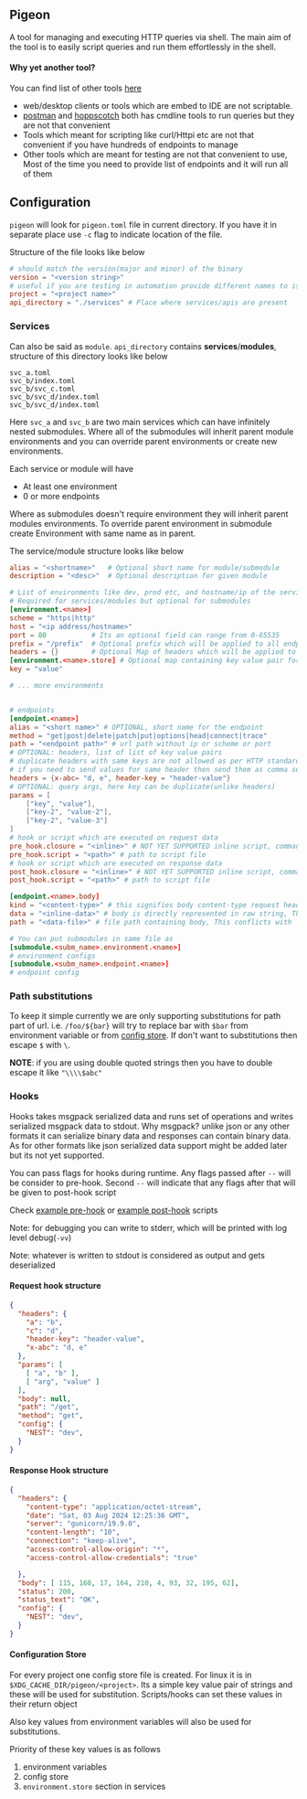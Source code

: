 ## Pigeon

A tool for managing and executing HTTP queries via shell. The main aim of the tool is to easily script queries and run them effortlessly in the shell.

#### Why yet another tool?

You can find list of other tools [here]()
- web/desktop clients  or tools which are embed to IDE are not scriptable.
- [postman](https://www.postman.com/) and [hoppscotch](https://hoppscotch.io/) both has cmdline tools to run queries but they are not that convenient
- Tools which meant for scripting like curl/Httpi etc are not that convenient if you have hundreds of endpoints to manage
- Other tools which are meant for testing are not that convenient to use, Most of the time you need to provide list of endpoints and it will run all of them

## Configuration

`pigeon` will look for `pigeon.toml` file in current directory. If you have it in separate place use `-c` flag to indicate location of the file.

Structure of the file looks like below
```toml
# should match the version(major and minor) of the binary
version = "<version string>"
# useful if you are testing in automation provide different names to isolate configs
project = "<project name>"
api_directory = "./services" # Place where services/apis are present
```

### Services

Can also be said as `module`.
`api_directory` contains **services**/**modules**, structure of this directory looks like below
```
svc_a.toml
svc_b/index.toml
svc_b/svc_c.toml
svc_b/svc_d/index.toml
svc_b/svc_d/index.toml
```
Here `svc_a` and `svc_b` are two main services which can have infinitely nested submodules.
Where all of the submodules will inherit parent module environments and you can override
parent environments or create new environments.

Each service or module will have

- At least one environment
- 0 or more endpoints

Where as submodules doesn't require environment they will inherit parent modules environments.
To override parent environment in submodule create Environment with same name as in parent.

The service/module structure looks like below
```toml
alias = "<shortname>"   # Optional short name for module/submodule
description = "<desc>"  # Optional description for given module

# List of environments like dev, prod etc, and hostname/ip of the service
# Required for services/modules but optional for submodules
[environment.<name>]
scheme = "https|http"
host = "<ip address/hostname>"
port = 80           # Its an optional field can range from 0-65535
prefix = "/prefix"  # Optional prefix which will be applied to all endpoints path under this module/submodule
headers = {}        # Optional Map of headers which will be applied to all endpoints, headers in endpoints can override these values
[environment.<name>.store] # Optional map containing key value pair for substitutions
key = "value"

# ... more environments


# endpoints
[endpoint.<name>]
alias = "<short name>" # OPTIONAL, short name for the endpoint
method = "get|post|delete|patch|put|options|head|connect|trace"
path = "<endpoint path>" # url path without ip or scheme or port
# OPTIONAL: headers, list of list of key value pairs
# duplicate headers with same keys are not allowed as per HTTP standards
# if you need to send values for same header then send them as comma separated
headers = {x-abc= "d, e", header-key = "header-value"}
# OPTIONAL: query args, here key can be duplicate(unlike headers)
params = [
    ["key", "value"],
    ["key-2", "value-2"],
    ["key-2", "value-3"]
]
# hook or script which are executed on request data
pre_hook.closure = "<inline>" # NOT YET SUPPORTED inline script, commands are directly written in string, conflicts with script
pre_hook.script = "<path>" # path to script file
# hook or script which are executed on response data
post_hook.closure = "<inline>" # NOT YET SUPPORTED inline script, commands are directly written in string, conflicts with script
post_hook.script = "<path>" # path to script file

[endpoint.<name>.body]
kind = "<content-type>" # this signifies body content-type request headers will be set with given Content-Type
data = "<inline-data>" # body is directly represented in raw string, This conflicts with `path`
path = "<data-file>" # file path containing body, This conflicts with `data`

# You can put submodules in same file as
[submodule.<subm_name>.environment.<name>]
# environment configs
[submodule.<subm_name>.endpoint.<name>]
# endpoint config
```

### Path substitutions

To keep it simple currently we are only supporting substitutions for path part of url.
i.e. `/foo/${bar}` will try to replace bar with `$bar` from environment variable or from [config store](#configuration-store).
If don't want to substitutions then escape `$` with `\`.

**NOTE**: if you are using double quoted strings then you have to double escape it like `"\\\\$abc"`

### Hooks

Hooks takes msgpack serialized data and runs set of operations and writes serialized msgpack data to stdout.
Why msgpack? unlike json or any other formats it can serialize binary data and responses can contain binary data.
As for other formats like json serialized data support might be added later but its not yet supported.

You can pass flags for hooks during runtime. Any flags passed after `--` will be consider to pre-hook.
Second `--` will indicate that any flags after that will be given to post-hook script

Check [example pre-hook](./example-prehook.nu) or [example post-hook](./example-posthook.nu) scripts

Note: for debugging you can write to stderr, which will be printed with log level debug(`-vv`)

Note: whatever is written to stdout is considered as output and gets deserialized

#### Request hook structure
```json
{
  "headers": {
    "a": "b",
    "c": "d",
    "header-key": "header-value",
    "x-abc": "d, e"
  },
  "params": [
    [ "a", "b" ],
    [ "arg", "value" ]
  ],
  "body": null,
  "path": "/get",
  "method": "get",
  "config": {
    "NEST": "dev",
  }
}
```

#### Response Hook structure
```json
{
  "headers": {
    "content-type": "application/octet-stream",
    "date": "Sat, 03 Aug 2024 12:25:36 GMT",
    "server": "gunicorn/19.9.0",
    "content-length": "10",
    "connection": "keep-alive",
    "access-control-allow-origin": "*",
    "access-control-allow-credentials": "true"

  },
  "body": [ 115, 160, 17, 164, 210, 4, 93, 32, 195, 62],
  "status": 200,
  "status_text": "OK",
  "config": {
    "NEST": "dev",
  }
}
```

#### Configuration Store

For every project one config store file is created. For linux it is in `$XDG_CACHE_DIR/pigeon/<project>`.
Its a simple key value pair of strings and these will be used for substitution. Scripts/hooks can set these values
in their return object

Also key values from environment variables will also be used for substitutions.

Priority of these key values is as follows
1. environment variables
2. config store
3. `environment.store` section in services
